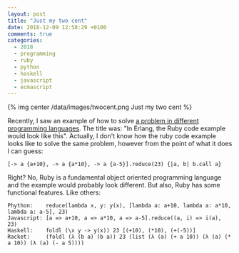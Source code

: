 ```yaml
---
layout: post
title: "Just my two cent"
date: 2018-12-09 12:58:29 +0100
comments: true
categories:
  - 2018
  - programming
  - ruby
  - python
  - haskell
  - javascript
  - ecmascript
---
```

{% img center /data/images/twocent.png Just my two cent %}

Recently, I saw an example of how to solve [a problem in different
programming languages](https://twitter.com/hukl/status/1065670048407306243).
The title was: "In Erlang, the Ruby code example would look like
this". Actually, I don't know how the ruby code example looks like to solve the
same problem, however from the point of what it does I can guess:

    [-> a {a+10}, -> a {a*10}, -> a {a-5}].reduce(23) {|a, b| b.call a}

Right? No, Ruby is a fundamental object oriented programming language
and the example would probably look different. But also, Ruby has
some functional features. Like others:

    Phython:    reduce(lambda x, y: y(x), [lambda a: a+10, lambda a: a*10, lambda a: a-5], 23)
    Javascript: [a => a+10, a => a*10, a => a-5].reduce((a, i) => i(a), 23)
    Haskell:    foldl (\x y -> y(x)) 23 [(+10), (*10), (+(-5))]
    Racket:     (foldl (λ (b a) (b a)) 23 (list (λ (a) (+ a 10)) (λ (a) (* a 10)) (λ (a) (- a 5))))
